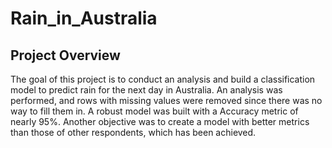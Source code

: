 # Rain_in_Australia

## Project Overview
The goal of this project is to conduct an analysis and build a classification model to predict rain for the next day in Australia. An analysis was performed, and rows with missing values were removed since there was no way to fill them in. A robust model was built with a Accuracy metric of nearly 95%. Another objective was to create a model with better metrics than those of other respondents, which has been achieved.